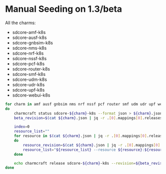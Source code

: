 # Manual Seeding on 1.3/beta

All the charms:

* sdcore-amf-k8s
* sdcore-ausf-k8s
* sdcore-gnbsim-k8s
* sdcore-nms-k8s
* sdcore-nrf-k8s
* sdcore-nssf-k8s
* sdcore-pcf-k8s
* sdcore-router-k8s
* sdcore-smf-k8s
* sdcore-udm-k8s
* sdcore-udr-k8s
* sdcore-upf-k8s
* sdcore-webui-k8s

```bash
for charm in amf ausf gnbsim nms nrf nssf pcf router smf udm udr upf webui
do
    charmcraft status sdcore-${charm}-k8s --format json > ${charm}.json
    beta_revision=$(cat ${charm}.json | jq -r .[0].mappings[0].releases[2].revision)

    index=0
    resource_list=""
    for resource in $(cat ${charm}.json | jq -r .[0].mappings[0].releases[2].resources | grep name | cut -d\" -f4)
    do
        resource_revision=$(cat ${charm}.json | jq -r .[0].mappings[0].releases[2].resources[0] | grep revision | cut -d: -f2 | tr -d ' ')
        resource_list="${resource_list} --resource ${resource}:${resource_revision}"
    done

    echo charmcraft release sdcore-${charm}-k8s --revision=${beta_revision} ${resource_list} --channel=1.3/beta
done
```